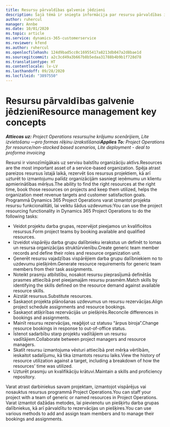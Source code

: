 ```yaml
---
title: Resursu pārvaldības galvenie jēdzieni
description: Šajā tēmā ir sniegta informācija par resursu pārvaldības iespējām programmā Microsoft Dynamics Project Operations.
author: ruhercul
manager: Annbe
ms.date: 10/01/2020
ms.topic: article
ms.service: dynamics-365-customerservice
ms.reviewer: kfend
ms.author: ruhercul
ms.openlocfilehash: 124d9bad5cc0c16955417a8213db047a2d8bae1d
ms.sourcegitcommit: a2c3cd49a3b667b8b5edaa31788b4b9b1f728d78
ms.translationtype: HT
ms.contentlocale: lv-LV
ms.lasthandoff: 09/28/2020
ms.locfileid: "3897550"
---
```

# <a name="resource-management-key-concepts"></a><span data-ttu-id="aa7c1-103">Resursu pārvaldības galvenie jēdzieni</span><span class="sxs-lookup"><span data-stu-id="aa7c1-103">Resource management key concepts</span></span>

<span data-ttu-id="aa7c1-104">_**Attiecas uz:** Project Operations resursu/ne krājumu scenārijiem, Lite izvietošanu —pro formas rēķinu izrakstīšanai_</span><span class="sxs-lookup"><span data-stu-id="aa7c1-104">_**Applies To:** Project Operations for resource/non-stocked based scenarios, Lite deployment - deal to proforma invoicing_</span></span>

<span data-ttu-id="aa7c1-105">Resursi ir visnozīmīgākais uz servisu balstītu organizāciju aktīvs.</span><span class="sxs-lookup"><span data-stu-id="aa7c1-105">Resources are the most important asset of a service-based organization.</span></span> <span data-ttu-id="aa7c1-106">Spēja atrast pareizos resursus īstajā laikā, rezervēt šos resursus projektiem, kā arī uzturēt to izmantojumu palīdz organizācijām sasniegt ieņēmumu un klientu apmierinātības mērķus.</span><span class="sxs-lookup"><span data-stu-id="aa7c1-106">The ability to find the right resources at the right time, book those resources on projects and keep them utilized, helps the organization meet revenue targets and customer satisfaction goals.</span></span> <span data-ttu-id="aa7c1-107">Programmā Dynamics 365 Project Operations varat izmantot projekta resursu funkcionalitāti, lai veiktu šādus uzdevumus:</span><span class="sxs-lookup"><span data-stu-id="aa7c1-107">You can use the project resourcing functionality in Dynamics 365 Project Operations to do the following tasks:</span></span>

- <span data-ttu-id="aa7c1-108">Veidot projektu darba grupas, rezervējot pieejamos un kvalificētos resursus.</span><span class="sxs-lookup"><span data-stu-id="aa7c1-108">Form project teams by booking available and qualified resources.</span></span>
- <span data-ttu-id="aa7c1-109">Izveidot vispārēju darba grupu dalībnieku ierakstus un definēt to lomas un resursa organizācijas struktūrvienību.</span><span class="sxs-lookup"><span data-stu-id="aa7c1-109">Create generic team member records and define their roles and resource organization unit.</span></span>
- <span data-ttu-id="aa7c1-110">Ģenerēt resursu vajadzības vispārējiem darba grupu dalībniekiem no to uzdevumu piešķirēm.</span><span class="sxs-lookup"><span data-stu-id="aa7c1-110">Generate resource requirements for generic team members from their task assignments.</span></span>
- <span data-ttu-id="aa7c1-111">Noteikt prasmju atbilstību, nosakot resursu pieprasījumā definētās prasmes attiecībā pret pieejamajām resursu prasmēm.</span><span class="sxs-lookup"><span data-stu-id="aa7c1-111">Match skills by identifying the skills defined on the resource demand against available resource skills.</span></span>
- <span data-ttu-id="aa7c1-112">Aizstāt resursus.</span><span class="sxs-lookup"><span data-stu-id="aa7c1-112">Substitute resources.</span></span>
- <span data-ttu-id="aa7c1-113">Saskaņot projekta plānošanas uzdevumus un resursu rezervācijas.</span><span class="sxs-lookup"><span data-stu-id="aa7c1-113">Align project schedule assignments and resource bookings.</span></span>
- <span data-ttu-id="aa7c1-114">Saskaņot atšķirības rezervācijās un piešķirēs.</span><span class="sxs-lookup"><span data-stu-id="aa7c1-114">Reconcile differences in bookings and assignments.</span></span>
- <span data-ttu-id="aa7c1-115">Mainīt resursu rezervācijas, reaģējot uz statusu “ārpus biroja”.</span><span class="sxs-lookup"><span data-stu-id="aa7c1-115">Change resource bookings in response to out-of-office status.</span></span>
- <span data-ttu-id="aa7c1-116">Īstenot sadarbību starp projektu vadītājiem un resursu vadītājiem.</span><span class="sxs-lookup"><span data-stu-id="aa7c1-116">Collaborate between project managers and resource managers.</span></span>
- <span data-ttu-id="aa7c1-117">Skatīt resursu izmantojuma vēsturi attiecībā pret mērķa vērtībām, ieskaitot sadalījumu, kā tika izmantots resursu laiks.</span><span class="sxs-lookup"><span data-stu-id="aa7c1-117">View the history of resource utilization against a target, including a breakdown of how the resources' time was utilized.</span></span>
- <span data-ttu-id="aa7c1-118">Uzturēt prasmju un kvalifikāciju krātuvi.</span><span class="sxs-lookup"><span data-stu-id="aa7c1-118">Maintain a skills and proficiency repository.</span></span>


<span data-ttu-id="aa7c1-119">Varat atrast darbiniekus savam projektam, izmantojot vispārējus vai nosauktus resursus programmā Project Operations.</span><span class="sxs-lookup"><span data-stu-id="aa7c1-119">You can staff your project with a team of generic or named resources in Project Operations.</span></span> <span data-ttu-id="aa7c1-120">Varat izmantot dažādas metodes, lai pievienotu un piešķirtu darba grupas dalībniekus, kā arī pārvaldītu to rezervācijas un piešķires.</span><span class="sxs-lookup"><span data-stu-id="aa7c1-120">You can use various methods to add and assign team members and to manage their bookings and assignments.</span></span> 
